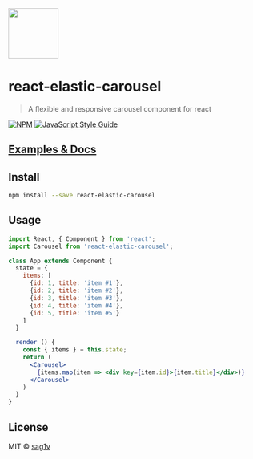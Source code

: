 
 <img src="https://image.ibb.co/bQVjfU/carousel_logo.png" width="100px"/>

# react-elastic-carousel

> A flexible and responsive carousel component for react 

[![NPM](https://img.shields.io/npm/v/react-elastic-carousel.svg)](https://www.npmjs.com/package/react-elastic-carousel) [![JavaScript Style Guide](https://img.shields.io/badge/code_style-standard-brightgreen.svg)](https://standardjs.com)


## [Examples & Docs](https://sag1v.github.io/react-elastic-carousel/)

## Install

```bash
npm install --save react-elastic-carousel
```

## Usage

```jsx
import React, { Component } from 'react';
import Carousel from 'react-elastic-carousel';

class App extends Component {
  state = {
    items: [
      {id: 1, title: 'item #1'},
      {id: 2, title: 'item #2'},
      {id: 3, title: 'item #3'},
      {id: 4, title: 'item #4'},
      {id: 5, title: 'item #5'}
    ]
  }

  render () {
    const { items } = this.state;
    return (
      <Carousel>
        {items.map(item => <div key={item.id}>{item.title}</div>)}
      </Carousel>
    )
  }
}
```

## License

MIT © [sag1v](https://github.com/sag1v)

